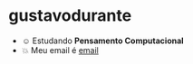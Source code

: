 # gustavodurante
- ☺️  Estudando **Pensamento Computacional**
- :collision: Meu email é [email](gustavo.durante@escola.pr.gov.br)
